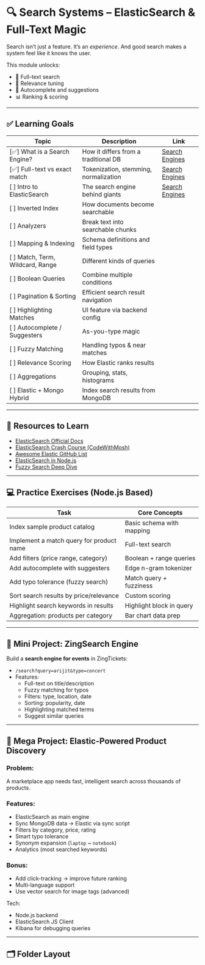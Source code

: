 # 🔍 Search Systems – ElasticSearch & Full-Text Magic

Search isn’t just a feature. It’s an *experience*. And good search makes a system feel like it knows the user.

This module unlocks:
- 🔡 Full-text search
- 🧠 Relevance tuning
- 🤖 Autocomplete and suggestions
- 📊 Ranking & scoring

---

## ✅ Learning Goals

| Topic | Description | Link |
|-------|-------------|--------|
| [✅] What is a Search Engine? | How it differs from a traditional DB | [Search Engines](./SearchEngines)
| [✅] Full-text vs exact match | Tokenization, stemming, normalization | [Search Engines](./SearchEngines)
| [ ] Intro to ElasticSearch | The search engine behind giants | [Search Engines](./ElasticSearch)
| [ ] Inverted Index | How documents become searchable |
| [ ] Analyzers | Break text into searchable chunks |
| [ ] Mapping & Indexing | Schema definitions and field types |
| [ ] Match, Term, Wildcard, Range | Different kinds of queries |
| [ ] Boolean Queries | Combine multiple conditions |
| [ ] Pagination & Sorting | Efficient search result navigation |
| [ ] Highlighting Matches | UI feature via backend config |
| [ ] Autocomplete / Suggesters | As-you-type magic |
| [ ] Fuzzy Matching | Handling typos & near matches |
| [ ] Relevance Scoring | How Elastic ranks results |
| [ ] Aggregations | Grouping, stats, histograms |
| [ ] Elastic + Mongo Hybrid | Index search results from MongoDB |

---

## 📎 Resources to Learn

- [ElasticSearch Official Docs](https://www.elastic.co/guide/en/elasticsearch/reference/current/index.html)
- [ElasticSearch Crash Course (CodeWithMosh)](https://www.youtube.com/watch?v=spUNpyF58BY)
- [Awesome Elastic GitHub List](https://github.com/dzharii/awesome-elasticsearch)
- [ElasticSearch in Node.js](https://www.elastic.co/guide/en/elasticsearch/client/javascript-api/current/index.html)
- [Fuzzy Search Deep Dive](https://towardsdatascience.com/fuzzy-string-matching-4bc153f034f2)

---

## 💻 Practice Exercises (Node.js Based)

| Task | Core Concepts |
|------|---------------|
| Index sample product catalog | Basic schema with mapping |
| Implement a match query for product name | Full-text search |
| Add filters (price range, category) | Boolean + range queries |
| Add autocomplete with suggesters | Edge n-gram tokenizer |
| Add typo tolerance (fuzzy search) | Match query + fuzziness |
| Sort search results by price/relevance | Custom scoring |
| Highlight search keywords in results | Highlight block in query |
| Aggregation: products per category | Bar chart data prep |

---

## 🔧 Mini Project: ZingSearch Engine

Build a **search engine for events** in ZingTickets:

- `/search?query=arijit&type=concert`
- Features:
  - Full-text on title/description
  - Fuzzy matching for typos
  - Filters: type, location, date
  - Sorting: popularity, date
  - Highlighting matched terms
  - Suggest similar queries

---

## 🧪 Mega Project: Elastic-Powered Product Discovery

### Problem:
A marketplace app needs fast, intelligent search across thousands of products.

### Features:
- ElasticSearch as main engine
- Sync MongoDB data → Elastic via sync script
- Filters by category, price, rating
- Smart typo tolerance
- Synonym expansion (`laptop` ~ `notebook`)
- Analytics (most searched keywords)

### Bonus:
- Add click-tracking → improve future ranking
- Multi-language support
- Use vector search for image tags (advanced)

Tech:
- Node.js backend
- ElasticSearch JS Client
- Kibana for debugging queries

---

## 🗂️ Folder Layout

